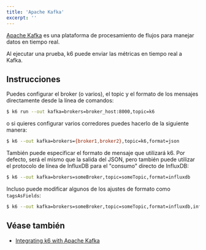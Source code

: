 ```yaml
---
title: 'Apache Kafka'
excerpt: ''
---
```


[Apache Kafka](https://kafka.apache.org) es una plataforma de procesamiento de flujos para manejar datos en tiempo real.

Al ejecutar una prueba, k6 puede enviar las métricas en tiempo real a Kafka.

## Instrucciones

Puedes configurar el broker (o varios), el topic y el formato de los mensajes directamente desde la línea de comandos:

<CodeGroup labels={[]}>

```bash
$ k6 run --out kafka=brokers=broker_host:8000,topic=k6
```

</CodeGroup>

o si quieres configurar varios corredores puedes hacerlo de la siguiente manera:

<CodeGroup labels={[]}>

```bash
$ k6 --out kafka=brokers={broker1,broker2},topic=k6,format=json
```

</CodeGroup>

También puede especificar el formato de mensaje que utilizará k6. Por defecto, será el mismo que la salida del JSON, pero también puede utilizar el protocolo de línea de InfluxDB para el "consumo" directo de InfluxDB:

<CodeGroup labels={[]}>

```bash
$ k6 --out kafka=brokers=someBroker,topic=someTopic,format=influxdb
```

</CodeGroup>

Incluso puede modificar algunos de los ajustes de formato como `tagsAsFields`:

<CodeGroup labels={[]}>

```bash
$ k6 --out kafka=brokers=someBroker,topic=someTopic,format=influxdb,influxdb.tagsAsFields={url,myCustomTag}
```

</CodeGroup>

## Véase también


- [Integrating k6 with Apache Kafka](https://k6.io/blog/integrating-k6-with-apache-kafka)
